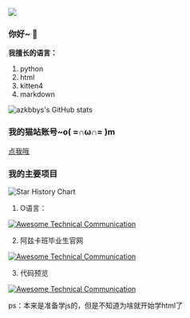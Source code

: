 ![](https://komarev.com/ghpvc/?username=azkbbys&color=green)

### 你好~ 👋

**我擅长的语言：**
1. python
2. html
3. kitten4
4. markdown
 
 ![azkbbys's GitHub stats](https://github-readme-stats.vercel.app/api?username=azkbbys&show_icons=true&theme=tokyonight)

### 我的猫站账号~o( =∩ω∩= )m
[点我哦](https://shequ.codemao.cn/user/11952313)

### 我的主要项目

![Star History Chart](https://api.star-history.com/svg?repos=azkbbys/azkbbys.github.io,azkbbys/Dao3DocsPro,azkbbys/O-language,azkbbys/azkbbys&type=Date)

1. O语言：

[![Awesome Technical Communication](https://github-readme-stats.vercel.app/api/pin?username=azkbbys&repo=O-Language&theme=radical)](https://github.com/azkbbys/O-language)

2. 阿兹卡班毕业生官网

[![Awesome Technical Communication](https://github-readme-stats.vercel.app/api/pin?username=azkbbys&repo=azkbbys.github.io&theme=radical)](https://github.com/azkbbys/azkbbys.github.io)

3. 代码预览

[![Awesome Technical Communication](https://github-readme-stats.vercel.app/api/pin?username=azkbbys&repo=code-viewer&theme=radical)](https://github.com/azkbbys/code-viewer)


ps：本来是准备学js的，但是不知道为啥就开始学html了
